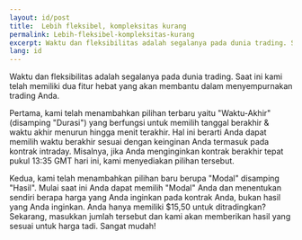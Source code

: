 ```yaml
---
layout: id/post
title:  Lebih fleksibel, kompleksitas kurang
permalink: Lebih-fleksibel-kompleksitas-kurang
excerpt: Waktu dan fleksibilitas adalah segalanya pada dunia trading. Saat ini kami telah memiliki dua fitur hebat yang akan membantu dalam menyempurnakan trading Anda.
lang: id
---
```


Waktu dan fleksibilitas adalah segalanya pada dunia trading. Saat ini kami telah memiliki dua fitur hebat yang akan membantu dalam menyempurnakan trading Anda.

Pertama, kami telah menambahkan pilihan terbaru yaitu "Waktu-Akhir" (disamping "Durasi") yang berfungsi untuk memilih tanggal berakhir & waktu akhir menurun hingga menit terakhir. Hal ini berarti Anda dapat memilih waktu berakhir sesuai dengan keinginan Anda termasuk pada kontrak intraday. Misalnya, jika Anda menginginkan kontrak berakhir tepat pukul 13:35 GMT hari ini, kami menyediakan pilihan tersebut.

Kedua, kami telah menambahkan pilihan baru berupa "Modal" disamping "Hasil". Mulai saat ini Anda dapat memilih "Modal" Anda dan menentukan sendiri berapa harga yang Anda inginkan pada kontrak Anda, bukan hasil yang Anda inginkan. Anda hanya memiliki $15,50 untuk ditradingkan? Sekarang, masukkan jumlah tersebut dan kami akan memberikan hasil yang sesuai untuk harga tadi. Sangat mudah!
